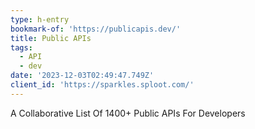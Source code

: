 ```yaml
---
type: h-entry
bookmark-of: 'https://publicapis.dev/'
title: Public APIs
tags:
  - API
  - dev
date: '2023-12-03T02:49:47.749Z'
client_id: 'https://sparkles.sploot.com/'
---
```

A Collaborative List Of 1400+ Public APIs For Developers
